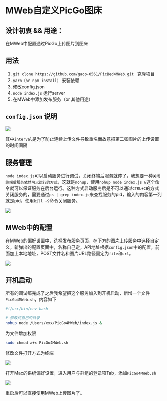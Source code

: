 # MWeb自定义PicGo图床

## 设计初衷 && 用途：

在MWeb中配置通过PicGo上传图片到图床

## 用法

1. `git clone https://github.com/gaop-0561/PicBed4MWeb.git ` 克隆项目
2. `yarn（or npm install）` 安装依赖
3. 修改config.json
4. `node index.js` 运行server
5. 在MWeb中添加发布服务（or 其他用途）

## `config.json` 说明

![](https://gitee.com/gaop_0561/images/raw/master/pics/20210414101510.png)

其中`interval`是为了防止连续上传文件导致重名而故意把第二张图片的上传设置的时间间隔

## 服务管理

`node index.js`可以启动服务进行调试，关闭终端后服务就停了，我想要一种`关闭终端后服务依然可以运行的方式`，这就是`nohup`，使用`nohup node index.js &`这个命令就可以保证服务在后台运行。这种方式启动服务后是不可以通过`CTRL+C`的方式关闭服务的，需要通过`ps | grep index.js`来查找服务的pid，输入的内容第一列就是pid，使用`kill -9`命令关闭服务。

![](https://gitee.com/gaop_0561/images/raw/master/pics/20210414101731.png)

## MWeb中的配置

在MWeb的偏好设置中，选择发布服务页面，在下方的图片上传服务中选择自定义，新弹出的配置页面中，名称自己定，API地址根据`config.json`中的配置，前面加上本地地址，POST文件名和图片URL路径固定为`file`和`url`。

![](https://gitee.com/gaop_0561/images/raw/master/pics/20210414102618.png)

## 开机启动

所有的调试都完成了之后我希望把这个服务加入到开机启动，新增一个文件`PicGo4MWeb.sh`，内容如下

```bash
#!/usr/bin/env bash

# 修改成自己的目录
nohup node /Users/xxx/PicGo4MWeb/index.js &
```

为文件增加权限

```bash
sudo chmod a+x PicGo4MWeb.sh
```

修改文件打开方式为终端

![](https://gitee.com/gaop_0561/images/raw/master/pics/20210414102723.png)

打开Mac的系统偏好设置，进入用户与群组的登录项Tab，添加`PicGo4MWeb.sh`

![](https://gitee.com/gaop_0561/images/raw/master/pics/20210414102852.png)

重启后可以直接使用MWeb上传图片了。
